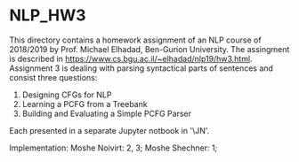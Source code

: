 # NLP_HW3
This directory contains a homework assignment of an NLP course of 2018/2019 by Prof. Michael Elhadad, Ben-Gurion University. 
The assingment is described in https://www.cs.bgu.ac.il/~elhadad/nlp19/hw3.html. Assignment 3 is dealing with parsing syntactical parts of sentences and consist three questions:
1) Designing CFGs for NLP
2) Learning a PCFG from a Treebank
3) Building and Evaluating a Simple PCFG Parser

Each presented in a separate Jupyter notbook in '\JN\'.

Implementation: Moshe Noivirt: 2, 3; Moshe Shechner: 1;
